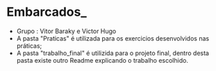 # Embarcados_
* Grupo : Vitor Baraky e Victor Hugo
* A pasta "Praticas" é utilizada para os exercicios desenvolvidos nas práticas;
* A pasta "trabalho_final" é utilizida para o projeto final, dentro desta pasta existe outro Readme explicando o trabalho escolhido.
